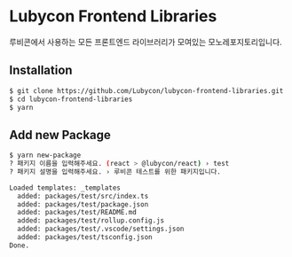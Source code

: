 # Lubycon Frontend Libraries

루비콘에서 사용하는 모든 프론트엔드 라이브러리가 모여있는 모노레포지토리입니다.

## Installation

```sh
$ git clone https://github.com/Lubycon/lubycon-frontend-libraries.git
$ cd lubycon-frontend-libraries
$ yarn
```

## Add new Package

```sh
$ yarn new-package
? 패키지 이름을 입력해주세요. (react > @lubycon/react) › test
? 패키지 설명을 입력해주세요. › 루비콘 테스트를 위한 패키지입니다.

Loaded templates: _templates
  added: packages/test/src/index.ts
  added: packages/test/package.json
  added: packages/test/README.md
  added: packages/test/rollup.config.js
  added: packages/test/.vscode/settings.json
  added: packages/test/tsconfig.json
Done.
```
